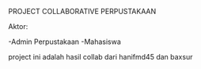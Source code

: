 PROJECT COLLABORATIVE PERPUSTAKAAN

Aktor:

-Admin Perpustakaan
-Mahasiswa

project ini adalah hasil collab dari hanifmd45 dan baxsur
